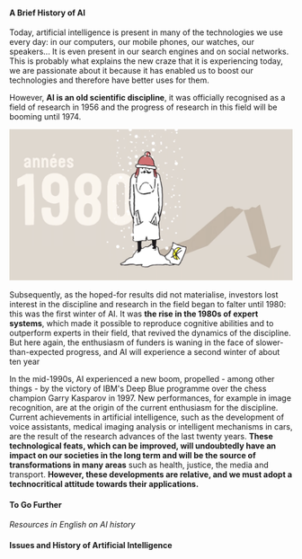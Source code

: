 #### A Brief History of AI

Today, artificial intelligence is present in many of the technologies we use every day: in our computers, our mobile phones, our watches, our speakers... It is even present in our search engines and on social networks. This is probably what explains the new craze that it is experiencing today, we are passionate about it because it has enabled us to boost our technologies and therefore have better uses for them.

However, **AI is an old scientific discipline**, it was officially recognised as a field of research in 1956 and the progress of research in this field will be booming until 1974.  

 ![Premier Hiver de l'IA](../Images/Hiver_1980.png)

 Subsequently, as the hoped-for results did not materialise, investors lost interest in the discipline and research in the field began to falter until 1980: this was the first winter of AI. It was **the rise in the 1980s of expert systems**, which made it possible to reproduce cognitive abilities and to outperform experts in their field, that revived the dynamics of the discipline. But here again, the enthusiasm of funders is waning in the face of slower-than-expected progress, and AI will experience a second winter of about ten year

In the mid-1990s, AI experienced a new boom, propelled - among other things - by the victory of IBM's Deep Blue programme over the chess champion Garry Kasparov in 1997. New performances, for example in image recognition, are at the origin of the current enthusiasm for the discipline. Current achievements in artificial intelligence, such as the development of voice assistants, medical imaging analysis or intelligent mechanisms in cars, are the result of the research advances of the last twenty years. **These technological feats, which can be improved, will undoubtedly have an impact on our societies in the long term and will be the source of transformations in many areas** such as health, justice, the media and transport. **However, these developments are relative, and we must adopt a technocritical attitude towards their applications.**

#### To Go Further

_Resources in English on AI history_

#### Issues and History of Artificial Intelligence
